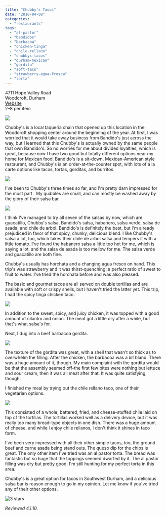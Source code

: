```yaml
---
title: "Chubby's Tacos"
date: "2010-04-08"
categories:
  - "restaurants"
tags:
  - "al-pastor"
  - "bandidos"
  - "barbacoa"
  - "chicken-tinga"
  - "chile-rellano"
  - "chubbys-tacos"
  - "durham-mexican"
  - "gordita"
  - "soft-taco"
  - "strawberry-agua-fresca"
  - "torta"
---
```


4711 Hope Valley Road\
Woodcroft, Durham\
[Website](http://www.chubbystacos.com)\
$2–$8 per item

![](http://www.thegourmez.com/gourmez/photos/chubbys02.jpg)

Chubby's is a local taqueria chain that opened up this location in the Woodcroft shopping center around the beginning of the year. At first, I was worried that it would take away business from Bandido's just across the way, but I learned that this Chubby's is actually owned by the same people that own Bandido's. So no worries for me about divided loyalties, which is great, because now I have two good but totally different options near my home for Mexican food. Bandido's is a sit-down, Mexican-American style restaurant, and Chubby's is an order-at-the-counter spot, with lots of a la carte options like tacos, tortas, gorditas, and burritos.

![](http://www.thegourmez.com/gourmez/photos/chubbys03.jpg)

I've been to Chubby's three times so far, and I'm pretty darn impressed for the most part.  My quibbles are small, and can mostly be washed away by the glory of their salsa bar.

![](http://www.thegourmez.com/gourmez/photos/chubbys08.jpg)

I think I've managed to try all seven of the salsas by now, which are guacatillo, Chubby's salsa, Bandido's salsa, habanero, salsa verde, salsa de asada, and chile de arbol. Bandido's is definitely the best, but I'm already prejudiced in favor of that spicy, chunky, delicious blend. I like Chubby's salsa a lot, too, which takes their chile de arbol salsa and tempers it with a little tomato. I've found the habanero salsa a little too hot for me, which is saying a lot, and the salsa de asada is too mellow for me. The salsa verde and guacatillo are both fine.

Chubby's usually has horchata and a changing agua fresco on hand. This trip's was strawberry and it was thirst-quenching: a perfect ratio of sweet to fruit to water. I've tried the horchata before and was also pleased.

The basic and gourmet tacos are all served on double tortillas and are available with soft or crispy shells, but I haven't tried the latter yet. This trip, I had the spicy tinga chicken taco.

![](http://www.thegourmez.com/gourmez/photos/chubbys07.jpg)

In addition to the sweet, spicy, and juicy chicken, it was topped with a good amount of cilantro and onion. The meat got a little dry after a while, but that's what salsa's for.

Next, I dug into a beef barbacoa gordita.

![](http://www.thegourmez.com/gourmez/photos/chubbys05.jpg)

The texture of the gordita was great, with a shell that wasn't so thick as to overwhelm the filling. After the chicken, the barbacoa was a bit bland. There was a huge amount of it, though. My main complaint with the gordita would be that the assembly seemed off-the first few bites were nothing but lettuce and sour cream, then it was all meat after that. It was quite satisfying, though.

I finished my meal by trying out the chile rellano taco, one of their vegetarian options.

![](http://www.thegourmez.com/gourmez/photos/chubbys06.jpg)

This consisted of a whole, battered, fried, and cheese-stuffed chile laid on top of the tortillas. The tortillas worked well as a delivery device, but it was really too many bread-type objects in one dish. There was a huge amount of cheese, and while I enjoy chile rellanos, I don't think it shines in taco form.

I've been very impressed with all their other simple tacos, too, the ground beef and carne asada being stand outs. The queso dip for the chips is great. The only other item I've tried was an al pastor torta. The bread was fantastic but so huge that the toppings seemed dwarfed by it. The al pastor filling was dry but pretty good. I'm still hunting for my perfect torta in this area.

Chubby's is a great option for tacos in Southwest Durham, and a delicious salsa bar is reason enough to go in my opinion. Let me know if you've tried any of their other options.




<div class="caption">

![3 stars](http://s3.amazonaws.com/thegourmez-wpmedia/2009/02/rating_avocado1.gif "rating_avocado1")</div>


_Reviewed 4.1.10._
